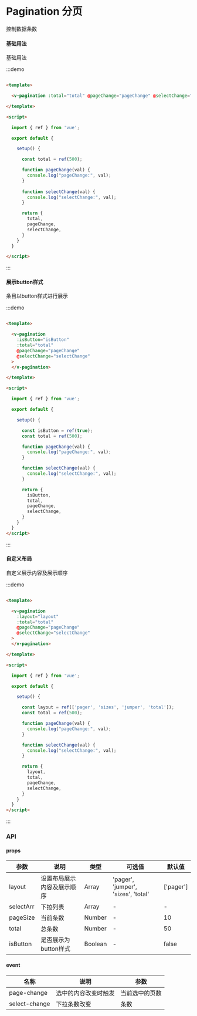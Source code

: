 # Pagination 分页

控制数据条数

#### 基础用法

基础用法

:::demo

```html

<template>

  <v-pagination :total="total" @pageChange="pageChange" @selectChange="selectChange"></v-pagination>

</template>

<script>

  import { ref } from 'vue';

  export default {

    setup() {

      const total = ref(500);

      function pageChange(val) {
        console.log("pageChange:", val);
      }
      
      function selectChange(val) {
        console.log("selectChange:", val);
      }

      return {
        total,
        pageChange,
        selectChange,
      }
    }
  }

</script>

```

:::

#### 展示button样式

条目以button样式进行展示

:::demo

```html

<template>

  <v-pagination
    :isButton="isButton"
    :total="total"
    @pageChange="pageChange" 
    @selectChange="selectChange"
  >
  </v-pagination>

</template>

<script>

  import { ref } from 'vue';

  export default {

    setup() {

      const isButton = ref(true);
      const total = ref(500);

      function pageChange(val) {
        console.log("pageChange:", val);
      }

      function selectChange(val) {
        console.log("selectChange:", val);
      }

      return {
        isButton,
        total,
        pageChange,
        selectChange,
      }
    }
  }
</script>

```

:::

#### 自定义布局

自定义展示内容及展示顺序

:::demo

```html

<template>

  <v-pagination
    :layout="layout"
    :total="total"
    @pageChange="pageChange"
    @selectChange="selectChange"
  >
  </v-pagination>

</template>

<script>

  import { ref } from 'vue';

  export default {

    setup() {

      const layout = ref(['pager', 'sizes', 'jumper', 'total']);
      const total = ref(500);

      function pageChange(val) {
        console.log("pageChange:", val);
      }

      function selectChange(val) {
        console.log("selectChange:", val);
      }

      return {
        layout,
        total,
        pageChange,
        selectChange,
      }
    }
  }
</script>

```

:::

### API

#### props

| 参数      | 说明          | 类型      | 可选值                           | 默认值  |
|---------- |-------------- |---------- |--------------------------------  |-------- |
| layout | 设置布局展示内容及展示顺序 | Array | 'pager', 'jumper', 'sizes', 'total' | ['pager'] |
| selectArr  | 下拉列表 | Array | - | - |
| pageSize  | 当前条数 | Number | - | 10 |
| total | 总条数 | Number | - | 50 |
| isButton  | 是否展示为button样式 | Boolean | - | false |

#### event

| 名称 | 说明 | 参数 |
|---------- |-------- |---------- |
| page-change | 选中的内容改变时触发 | 当前选中的页数 |
| select-change | 下拉条数改变 | 条数 |
